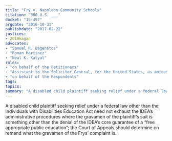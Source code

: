 ```yaml
---
title: "Fry v. Napoleon Community Schools"
citation: "580 U.S. ___"
docket: "15-497"
argdate: "2016-10-31"
publishdate: "2017-02-22"
justices:
- 2010kagan
advocates:
- "Samuel R. Bagenstos"
- "Roman Martinez"
- "Neal K. Katyal"
roles:
- "on behalf of the Petitioners"
- "Assistant to the Solicitor General, for the United States, as amicus curiae, supporting the Petitioners"
- "on behalf of the Respondents"
tags:
topics:
summary: "A disabled child plaintiff seeking relief under a federal law other than the Individuals with Disabilities Education Act need not exhaust the IDEA’s administrative procedures where the gravamen of the plaintiff’s suit is something other than the denial of the IDEA’s core guarantee of a “free appropriate public education”; the Court of Appeals should determine on remand what the gravamen of the Frys’ complaint is."
---
```

A disabled child plaintiff seeking relief under a federal law other than the Individuals with Disabilities Education Act need not exhaust the IDEA’s administrative procedures where the gravamen of the plaintiff’s suit is something other than the denial of the IDEA’s core guarantee of a “free appropriate public education”; the Court of Appeals should determine on remand what the gravamen of the Frys’ complaint is.

